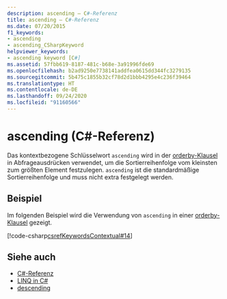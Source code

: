 ```yaml
---
description: ascending – C#-Referenz
title: ascending – C#-Referenz
ms.date: 07/20/2015
f1_keywords:
- ascending
- ascending_CSharpKeyword
helpviewer_keywords:
- ascending keyword [C#]
ms.assetid: 57fbb619-8187-481c-b68e-3a91996fde69
ms.openlocfilehash: b2ad9250e7738141addfea0615dd344fc3279135
ms.sourcegitcommit: 5b475c1855b32cf78d2d1bbb4295e4c236f39464
ms.translationtype: HT
ms.contentlocale: de-DE
ms.lasthandoff: 09/24/2020
ms.locfileid: "91160566"
---
```

# <a name="ascending-c-reference"></a>ascending (C#-Referenz)

Das kontextbezogene Schlüsselwort `ascending` wird in der [orderby-Klausel](./orderby-clause.md) in Abfrageausdrücken verwendet, um die Sortierreihenfolge vom kleinsten zum größten Element festzulegen. `ascending` ist die standardmäßige Sortierreihenfolge und muss nicht extra festgelegt werden.  
  
## <a name="example"></a>Beispiel  

 Im folgenden Beispiel wird die Verwendung von `ascending` in einer [orderby-Klausel](./orderby-clause.md) gezeigt.  
  
[!code-csharp[csrefKeywordsContextual#14](~/samples/snippets/csharp/VS_Snippets_VBCSharp/csrefKeywordsContextual/CS/csrefKeywordsContextual.cs#14)]
  
## <a name="see-also"></a>Siehe auch

- [C#-Referenz](../index.md)
- [LINQ in C#](../../linq/index.md)
- [descending](./descending.md)
